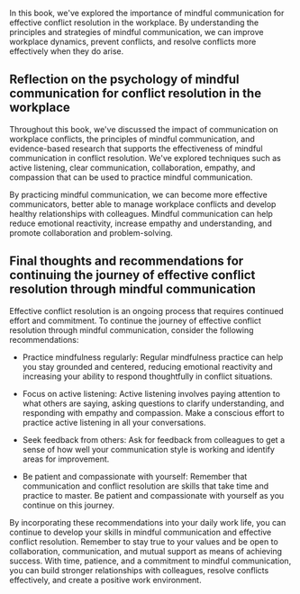 
In this book, we've explored the importance of mindful communication for effective conflict resolution in the workplace. By understanding the principles and strategies of mindful communication, we can improve workplace dynamics, prevent conflicts, and resolve conflicts more effectively when they do arise.

Reflection on the psychology of mindful communication for conflict resolution in the workplace
----------------------------------------------------------------------------------------------

Throughout this book, we've discussed the impact of communication on workplace conflicts, the principles of mindful communication, and evidence-based research that supports the effectiveness of mindful communication in conflict resolution. We've explored techniques such as active listening, clear communication, collaboration, empathy, and compassion that can be used to practice mindful communication.

By practicing mindful communication, we can become more effective communicators, better able to manage workplace conflicts and develop healthy relationships with colleagues. Mindful communication can help reduce emotional reactivity, increase empathy and understanding, and promote collaboration and problem-solving.

Final thoughts and recommendations for continuing the journey of effective conflict resolution through mindful communication
----------------------------------------------------------------------------------------------------------------------------

Effective conflict resolution is an ongoing process that requires continued effort and commitment. To continue the journey of effective conflict resolution through mindful communication, consider the following recommendations:

* Practice mindfulness regularly: Regular mindfulness practice can help you stay grounded and centered, reducing emotional reactivity and increasing your ability to respond thoughtfully in conflict situations.

* Focus on active listening: Active listening involves paying attention to what others are saying, asking questions to clarify understanding, and responding with empathy and compassion. Make a conscious effort to practice active listening in all your conversations.

* Seek feedback from others: Ask for feedback from colleagues to get a sense of how well your communication style is working and identify areas for improvement.

* Be patient and compassionate with yourself: Remember that communication and conflict resolution are skills that take time and practice to master. Be patient and compassionate with yourself as you continue on this journey.

By incorporating these recommendations into your daily work life, you can continue to develop your skills in mindful communication and effective conflict resolution. Remember to stay true to your values and be open to collaboration, communication, and mutual support as means of achieving success. With time, patience, and a commitment to mindful communication, you can build stronger relationships with colleagues, resolve conflicts effectively, and create a positive work environment.
